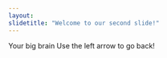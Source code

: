 ```yaml
---
layout: 
slidetitle: "Welcome to our second slide!"
---
```

Your big brain
Use the left arrow to go back!

